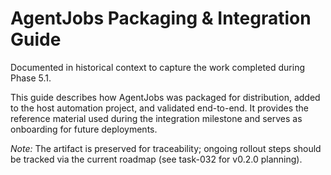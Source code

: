 # AgentJobs Packaging & Integration Guide

Documented in historical context to capture the work completed during Phase 5.1.

This guide describes how AgentJobs was packaged for distribution, added to the
host automation project, and validated end-to-end. It provides the reference
material used during the integration milestone and serves as onboarding for
future deployments.

*Note:* The artifact is preserved for traceability; ongoing rollout steps should
be tracked via the current roadmap (see task-032 for v0.2.0 planning).
